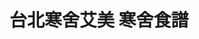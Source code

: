 ---
title: "台北寒舍艾美 寒舍食譜"
description: "台北寒舍艾美 寒舍食譜"
layout: shop
keywords:
  - 美食競賽
  - 台灣美食
  - 美食精選
datePublished: "2025-06-30"
dateModified: "2025-07-04"
city: "台北市"
district: "信義區"
address: "台北市信義區松仁路38號2樓"
phone: "0266225820"
geo: "25.03820629645968, 121.56805539107738"
google_map: "https://maps.app.goo.gl/JQBae3swo4nkLsJU6"
footinder: "https://footinder.com.tw/%E5%8F%B0%E5%8C%97%E5%B8%82%E4%BF%A1%E7%BE%A9%E5%8D%80/138/"
official: "https://www.lemeridien-taipei.com/websev?lang=zh-tw&ref=pages&id=4"
award:
  - name: "500盤"
    year: "2024"
    entries:
      - dishes:
          - "花膠雞粥"
          - "脆皮先知鴨"

---